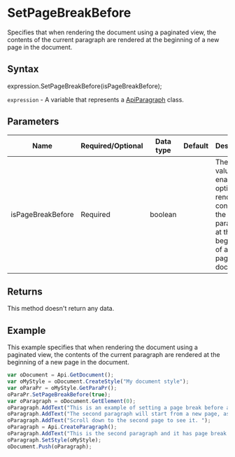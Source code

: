 # SetPageBreakBefore

Specifies that when rendering the document using a paginated view, the contents of the current paragraph are rendered atthe beginning of a new page in the document.

## Syntax

expression.SetPageBreakBefore(isPageBreakBefore);

`expression` - A variable that represents a [ApiParagraph](../ApiParagraph.md) class.

## Parameters

| **Name** | **Required/Optional** | **Data type** | **Default** | **Description** |
| ------------- | ------------- | ------------- | ------------- | ------------- |
| isPageBreakBefore | Required | boolean |  | The true value enables the option to render the contents of the paragraph at the beginning of a new page in the document. |

## Returns

This method doesn't return any data.

## Example

This example specifies that when rendering the document using a paginated view, the contents of the current paragraph are rendered at the beginning of a new page in the document.

```javascript
var oDocument = Api.GetDocument();
var oMyStyle = oDocument.CreateStyle("My document style");
var oParaPr = oMyStyle.GetParaPr();
oParaPr.SetPageBreakBefore(true);
var oParagraph = oDocument.GetElement(0);
oParagraph.AddText("This is an example of setting a page break before a paragraph. ");
oParagraph.AddText("The second paragraph will start from a new page, as it has a page break before it. ");
oParagraph.AddText("Scroll down to the second page to see it. ");
oParagraph = Api.CreateParagraph();
oParagraph.AddText("This is the second paragraph and it has page break before it enabled.");
oParagraph.SetStyle(oMyStyle);
oDocument.Push(oParagraph);
```
